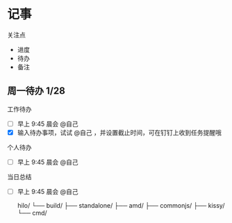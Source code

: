 # 记事

关注点
- 进度 
- 待办
- 备注


## 周一待办 1/28 

工作待办
*   [ ]  早上 9:45 晨会 @自己
*   [x]  输入待办事项，试试 @自己 ，并设置截止时间，可在钉钉上收到任务提醒哦 

个人待办
*   [ ]  早上 9:45 晨会 @自己

当日总结
*   [ ]  早上 9:45 晨会 @自己



    hilo/
    └── build/
        ├── standalone/
        ├── amd/
        ├── commonjs/
        ├── kissy/
        └── cmd/